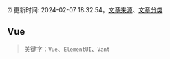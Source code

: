:alarm_clock: 更新时间: 2024-02-07 18:32:54。[文章来源](/README.md)、[文章分类](/TAGS.md)

## Vue


> 关键字：`Vue`、`ElementUI`、`Vant`



